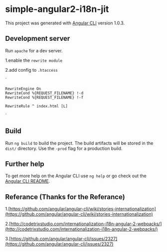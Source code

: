 # simple-angular2-i18n-jit

This project was generated with [Angular CLI](https://github.com/angular/angular-cli) version 1.0.3.

## Development server

Run `apache` for a dev server.

1.enable the `rewrite module`

2.add config to `.htaccess`

`<IfModule mod_rewrite.c>

    RewriteEngine On
    RewriteCond %{REQUEST_FILENAME} !-d
    RewriteCond %{REQUEST_FILENAME} !-f

    RewriteRule ^ index.html [L]

</IfModule>`


## Build

Run `ng build` to build the project. The build artifacts will be stored in the `dist/` directory. Use the `-prod` flag for a production build.


## Further help

To get more help on the Angular CLI use `ng help` or go check out the [Angular CLI README](https://github.com/angular/angular-cli/blob/master/README.md).

## Referance (Thanks for the Referance)

1.[https://github.com/angular/angular-cli/wiki/stories-internationalization](https://github.com/angular/angular-cli/wiki/stories-internationalization)

2.[http://codetrixstudio.com/internationalization-i18n-angular-2-webpacks/](http://codetrixstudio.com/internationalization-i18n-angular-2-webpacks/)

3.[https://github.com/angular/angular-cli/issues/2327](https://github.com/angular/angular-cli/issues/2327)
